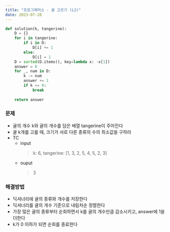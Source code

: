 ```yaml
---
title: "프로그래머스 - 귤 고르기 (L2)"
date: 2023-07-28
---
```


```python
def solution(k, tangerine):
    D = {}
    for i in tangerine:
        if i in D:
            D[i] += 1
        else:
            D[i] = 1
    D = sorted(D.items(), key=lambda x: -x[1])
    answer = 0
    for _, num in D:
        k -= num
        answer += 1
        if k <= 0:
            break
        
    return answer
```

### 문제

- 귤의 개수 k와 귤의 개수를 담은 배열 tangerine이 주어진다
- 귤 k개를 고를 때, 크기가 서로 다른 종류의 수의 최소값을 구하라
- TC
  - input
    > k: 6, tangerine: [1, 3, 2, 5, 4, 5, 2, 3]	
  - ouput
    > 3

### 해결방법
- 딕셔너리에 귤의 종류와 개수를 저장한다
- 딕셔너리를 귤의 개수 기준으로 내림차순 정렬한다
- 가장 많은 귤의 종류부터 순회하면서 k를 귤의 개수만큼 감소시키고, answer에 1을 더한다
- k가 0 이하가 되면 순회를 종료한다

